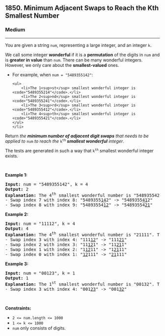 <h2>1850. Minimum Adjacent Swaps to Reach the Kth Smallest Number</h2><h3>Medium</h3><hr><div><p>You are given a string <code>num</code>, representing a large integer, and an integer <code>k</code>.</p>

<p>We call some integer <strong>wonderful</strong> if it is a <strong>permutation</strong> of the digits in <code>num</code> and is <strong>greater in value</strong> than <code>num</code>. There can be many wonderful integers. However, we only care about the <strong>smallest-valued</strong> ones.</p>

<ul>
	<li>For example, when <code>num = "5489355142"</code>:

	<ul>
		<li>The 1<sup>st</sup> smallest wonderful integer is <code>"5489355214"</code>.</li>
		<li>The 2<sup>nd</sup> smallest wonderful integer is <code>"5489355241"</code>.</li>
		<li>The 3<sup>rd</sup> smallest wonderful integer is <code>"5489355412"</code>.</li>
		<li>The 4<sup>th</sup> smallest wonderful integer is <code>"5489355421"</code>.</li>
	</ul>
	</li>
</ul>

<p>Return <em>the <strong>minimum number of adjacent digit swaps</strong> that needs to be applied to </em><code>num</code><em> to reach the </em><code>k<sup>th</sup></code><em><strong> smallest wonderful</strong> integer</em>.</p>

<p>The tests are generated in such a way that <code>k<sup>th</sup></code>&nbsp;smallest wonderful integer exists.</p>

<p>&nbsp;</p>
<p><strong>Example 1:</strong></p>

<pre><strong>Input:</strong> num = "5489355142", k = 4
<strong>Output:</strong> 2
<strong>Explanation:</strong> The 4<sup>th</sup> smallest wonderful number is "5489355421". To get this number:
- Swap index 7 with index 8: "5489355<u>14</u>2" -&gt; "5489355<u>41</u>2"
- Swap index 8 with index 9: "54893554<u>12</u>" -&gt; "54893554<u>21</u>"
</pre>

<p><strong>Example 2:</strong></p>

<pre><strong>Input:</strong> num = "11112", k = 4
<strong>Output:</strong> 4
<strong>Explanation:</strong> The 4<sup>th</sup> smallest wonderful number is "21111". To get this number:
- Swap index 3 with index 4: "111<u>12</u>" -&gt; "111<u>21</u>"
- Swap index 2 with index 3: "11<u>12</u>1" -&gt; "11<u>21</u>1"
- Swap index 1 with index 2: "1<u>12</u>11" -&gt; "1<u>21</u>11"
- Swap index 0 with index 1: "<u>12</u>111" -&gt; "<u>21</u>111"
</pre>

<p><strong>Example 3:</strong></p>

<pre><strong>Input:</strong> num = "00123", k = 1
<strong>Output:</strong> 1
<strong>Explanation:</strong> The 1<sup>st</sup> smallest wonderful number is "00132". To get this number:
- Swap index 3 with index 4: "001<u>23</u>" -&gt; "001<u>32</u>"
</pre>

<p>&nbsp;</p>
<p><strong>Constraints:</strong></p>

<ul>
	<li><code>2 &lt;= num.length &lt;= 1000</code></li>
	<li><code>1 &lt;= k &lt;= 1000</code></li>
	<li><code>num</code> only consists of digits.</li>
</ul>
</div>